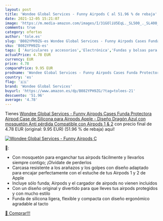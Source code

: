 ```yaml
---
layout: post
title: 'Wondee Global Services - Funny Airpods C al 51.96 % de rebaja'
date: 2021-12-05 15:21:07
image: 'https://m.media-amazon.com/images/I/31GOliU5EqL._SL500_._SL400_.jpg'
comments: true
category: ofertas
author: 'tole.es'
slug: 'B082YPH9ZG-es Wondee Global Services - Funny Airpods Cases Funda...'
sku: 'B082YPH9ZG-es'
tags: [ 'Auriculares y accesorios','Electrónica','Fundas y bolsas para auriculares','apple','wondee global services', ]
actualPrice: 4.78 EUR
currency: EUR
price: 4.78
comparePrice: 9.95 EUR
prodname: 'Wondee Global Services - Funny Airpods Cases Funda Protectora Airpod Case de Silicona para Airpods Apple - Diseño Dragón Azul con mosquetón Anti pérdida  Compatible con Airpods 1 & 2'
country: 'es'
flag: '🇪🇸'
brand: 'Wondee Global Services'
buyurl: 'https://www.amazon.es/dp/B082YPH9ZG/?tag=tolees-21'
descuento: '51.96'
average: '4.78'
---
```


Tienes [Wondee Global Services - Funny Airpods Cases Funda Protectora Airpod Case de Silicona para Airpods Apple - Diseño Dragón Azul con mosquetón Anti pérdida  Compatible con Airpods 1 & 2](https://www.amazon.es/dp/B082YPH9ZG/?tag=tolees-21) con precio final de  4.78 EUR (original: 9.95 EUR) (51.96 %  de rebaja) aqui!

[![Wondee Global Services - Funny Airpods C](https://m.media-amazon.com/images/I/31GOliU5EqL._SL500_._SL400_.jpg)](https://www.amazon.es/dp/B082YPH9ZG/?tag=tolees-21)

🔎:

- Con mosquetón para enganchar tus airpods fácilmente y llevarlos siempre contigo; ¡Olvídate de perderlos
- Carcasa resistente a los arañazos y los golpes con diseño adaptado para encajar perfectamente con el estuche de tus Airpods 1 y 2 de Apple
- Incluye sólo funda; Airpods y el cargador de airpods no vienen incluidos
- Con un diseño original y divertido para que lleves tus airpods protegidos y con mucho estilo
- Funda de silicona ligera, flexible y compacta con diseño ergonómico agradable al tacto

[🛒 Comprar!!!](https://www.amazon.es/dp/B082YPH9ZG/?tag=tolees-21)

